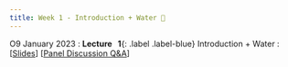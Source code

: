 ```yaml
---
title: Week 1 - Introduction + Water 👏
---
```


O9 January 2023
: **Lecture &nbsp; 1**{: .label .label-blue}  Introduction + Water
  : [[Slides](https://canvas.nus.edu.sg/courses/42112/pages/lecture-1-introduction-+-water?module_item_id=97169)] [[Panel Discussion Q&A](https://canvas.nus.edu.sg/courses/42112/discussion_topics/27365)]
